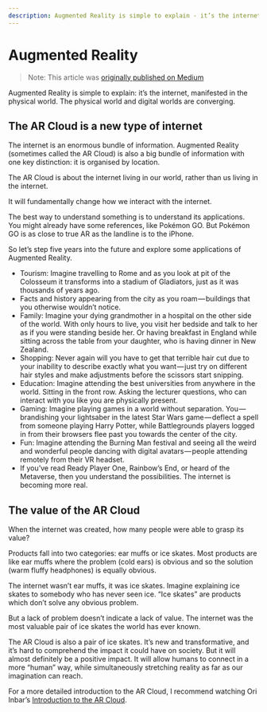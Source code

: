 ```yaml
---
description: Augmented Reality is simple to explain - it’s the internet, manifested in the physical world. The physical world and digital worlds are converging.
---
```


# Augmented Reality

> Note: This article was [originally published on Medium](https://medium.com/exaquark/whats-the-point-of-the-augmented-reality-f94ec6150c52)

Augmented Reality is simple to explain: it’s the internet, manifested in the physical world. The physical world and digital worlds are converging.

## The AR Cloud is a new type of internet

The internet is an enormous bundle of information. Augmented Reality (sometimes called the AR Cloud) is also a big bundle of information with one key distinction: it is organised by location.

The AR Cloud is about the internet living in our world, rather than us living in the internet.

It will fundamentally change how we interact with the internet.

The best way to understand something is to understand its applications. You might already have some references, like Pokémon GO. But Pokémon GO is as close to true AR as the landline is to the iPhone.

So let’s step five years into the future and explore some applications of Augmented Reality.

- Tourism: Imagine travelling to Rome and as you look at pit of the Colosseum it transforms into a stadium of Gladiators, just as it was thousands of years ago. 
- Facts and history appearing from the city as you roam — buildings that you otherwise wouldn’t notice.
- Family: Imagine your dying grandmother in a hospital on the other side of the world. With only hours to live, you visit her bedside and talk to her as if you were standing beside her. 
Or having breakfast in England while sitting across the table from your daughter, who is having dinner in New Zealand.
- Shopping: Never again will you have to get that terrible hair cut due to your inability to describe exactly what you want — just try on different hair styles and make adjustments before the scissors start snipping.
- Education: Imagine attending the best universities from anywhere in the world. Sitting in the front row. Asking the lecturer questions, who can interact with you like you are physically present.
- Gaming: Imagine playing games in a world without separation. You — brandishing your lightsaber in the latest Star Wars game — deflect a spell from someone playing Harry Potter, while Battlegrounds players logged in from their browsers flee past you towards the center of the city.
- Fun: Imagine attending the Burning Man festival and seeing all the weird and wonderful people dancing with digital avatars — people attending remotely from their VR headset.
- If you’ve read Ready Player One, Rainbow’s End, or heard of the Metaverse, then you understand the possibilities. The internet is becoming more real.

## The value of the AR Cloud

When the internet was created, how many people were able to grasp its value?

Products fall into two categories: ear muffs or ice skates. Most products are like ear muffs where the problem (cold ears) is obvious and so the solution (warm fluffy headphones) is equally obvious.

The internet wasn’t ear muffs, it was ice skates. Imagine explaining ice skates to somebody who has never seen ice. “Ice skates” are products which don’t solve any obvious problem.

But a lack of problem doesn’t indicate a lack of value. The internet was the most valuable pair of ice skates the world has ever known.

The AR Cloud is also a pair of ice skates. It’s new and transformative, and it’s hard to comprehend the impact it could have on society. But it will almost definitely be a positive impact. It will allow humans to connect in a more “human” way, while simultaneously stretching reality as far as our imagination can reach.

For a more detailed introduction to the AR Cloud, I recommend watching Ori Inbar’s [Introduction to the AR Cloud](https://www.youtube.com/watch?v=TAlJ5t73Rr8).